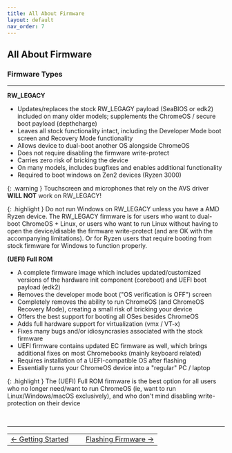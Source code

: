 ```yaml
---
title: All About Firmware
layout: default
nav_order: 7
---
```



## All About Firmware

### Firmware Types

----------------------

**RW_LEGACY**
* Updates/replaces the stock RW_LEGAGY payload (SeaBIOS or edk2) included on many older models; supplements the ChromeOS / secure boot payload (depthcharge)
* Leaves all stock functionality intact, including the Developer Mode boot screen and Recovery Mode functionality
* Allows device to dual-boot another OS alongside ChromeOS
* Does not require disabling the firmware write-protect
* Carries zero risk of bricking the device
* On many models, includes bugfixes and enables additional functionality
* Required to boot windows on Zen2 devices (Ryzen 3000)


{: .warning }
Touchscreen and microphones that rely on the AVS driver **WILL NOT** work on RW_LEGACY!

{: .highlight }
Do not run Windows on RW_LEGACY unless you have a AMD Ryzen device. The RW_LEGACY firmware is for users who want to dual-boot ChromeOS + Linux, or users who want to run Linux without having to open the device/disable the firmware write-protect (and are OK with the accompanying limitations). Or for Ryzen users that require booting from stock firmware for Windows to function properly.


**(UEFI) Full ROM**
* A complete firmware image which includes updated/customized versions of the hardware init component (coreboot) and UEFI boot payload (edk2)
* Removes the developer mode boot ("OS verification is OFF") screen
* Completely removes the ability to run ChromeOS (and ChromeOS Recovery Mode), creating a small risk of bricking your device
* Offers the best support for booting all OSes besides ChromeOS
* Adds full hardware support for virtualization (vmx / VT-x)
* Fixes many bugs and/or idiosyncrasies associated with the stock firmware
* UEFI firmware contains updated EC firmware as well, which brings additional fixes on most Chromebooks (mainly keyboard related)
* Requires installation of a UEFI-compatible OS after flashing
* Essentially turns your ChromeOS device into a "regular" PC / laptop

{: .highlight }
The (UEFI) Full ROM firmware is the best option for all users who no longer need/want to run ChromeOS (ie, want to run Linux/Windows/macOS exclusively), and who don't mind disabling write-protection on their device

<br>

--------------

<table>
<tr>
<td width="50%" style="text-align: left">
<a href="getting-started.html">← Getting Started</a> 
</td>
<td width="50%" style="text-align: right">
<a href="firmware.html">Flashing Firmware →</a> 
</td>
</tr>
</table>
